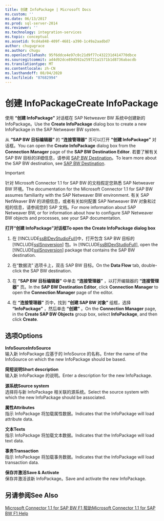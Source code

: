 ```yaml
---
title: 创建 InfoPackage | Microsoft Docs
ms.custom: ''
ms.date: 06/13/2017
ms.prod: sql-server-2014
ms.reviewer: ''
ms.technology: integration-services
ms.topic: conceptual
ms.assetid: 9cd4a848-409f-4681-a390-1c49a2aadbd7
author: chugugrace
ms.author: chugu
ms.openlocfilehash: 95f6ddce4e97c0c21d9f77c432231d414770dbce
ms.sourcegitcommit: ad4d92dce894592a259721a1571b1d8736abacdb
ms.translationtype: MT
ms.contentlocale: zh-CN
ms.lasthandoff: 08/04/2020
ms.locfileid: "87682994"
---
```

# <a name="create-infopackage"></a><span data-ttu-id="e533d-102">创建 InfoPackage</span><span class="sxs-lookup"><span data-stu-id="e533d-102">Create InfoPackage</span></span>
  <span data-ttu-id="e533d-103">使用 **“创建 InfoPackage”** 对话框在 SAP Netweaver BW 系统中创建新的 InfoPackage。</span><span class="sxs-lookup"><span data-stu-id="e533d-103">Use the **Create InfoPackage** dialog box to create a new InfoPackage in the SAP Netweaver BW system.</span></span>  
  
 <span data-ttu-id="e533d-104">从 **“SAP BW 目标编辑器”** 的 **“连接管理器”** 页可以打开 **“创建 InfoPackage”** 对话框。</span><span class="sxs-lookup"><span data-stu-id="e533d-104">You can open the **Create InfoPackage** dialog box from the **Connection Manager** page of the **SAP BW Destination Editor**.</span></span> <span data-ttu-id="e533d-105">若要了解有关 SAP BW 目标的详细信息，请参阅 [SAP BW Destination](sap-bw-destination.md)。</span><span class="sxs-lookup"><span data-stu-id="e533d-105">To learn more about the SAP BW destination, see [SAP BW Destination](sap-bw-destination.md).</span></span>  
  
> [!IMPORTANT]  
>  <span data-ttu-id="e533d-106">针对 Microsoft Connector 1.1 for SAP BW 的文档假定您熟悉 SAP Netweaver BW 环境。</span><span class="sxs-lookup"><span data-stu-id="e533d-106">The documentation for the Microsoft Connector 1.1 for SAP BW assumes familiarity with the SAP Netweaver BW environment.</span></span> <span data-ttu-id="e533d-107">有关 SAP NetWeaver BW 的详细信息，或者有关如何配置 SAP Netweaver BW 对象和过程的信息，请参阅您的 SAP 文档。</span><span class="sxs-lookup"><span data-stu-id="e533d-107">For more information about SAP Netweaver BW, or for information about how to configure SAP Netweaver BW objects and processes, see your SAP documentation.</span></span>  
  
 <span data-ttu-id="e533d-108">**打开“创建 InfoPackage”对话框**</span><span class="sxs-lookup"><span data-stu-id="e533d-108">**To open the Create InfoPackage dialog box**</span></span>  
  
1.  <span data-ttu-id="e533d-109">在 [!INCLUDE[ssBIDevStudioFull](../../includes/ssbidevstudiofull-md.md)]中，打开包含 SAP BW 目标的 [!INCLUDE[ssISnoversion](../../includes/ssisnoversion-md.md)] 包。</span><span class="sxs-lookup"><span data-stu-id="e533d-109">In [!INCLUDE[ssBIDevStudioFull](../../includes/ssbidevstudiofull-md.md)], open the [!INCLUDE[ssISnoversion](../../includes/ssisnoversion-md.md)] package that contains the SAP BW destination.</span></span>  
  
2.  <span data-ttu-id="e533d-110">在“数据流”  选项卡上，双击 SAP BW 目标。</span><span class="sxs-lookup"><span data-stu-id="e533d-110">On the **Data Flow** tab, double-click the SAP BW destination.</span></span>  
  
3.  <span data-ttu-id="e533d-111">在 **“SAP BW 目标编辑器”** 中单击 **“连接管理器”** ，以打开编辑器的 **“连接管理器”** 页。</span><span class="sxs-lookup"><span data-stu-id="e533d-111">In the **SAP BW Destination Editor**, click **Connection Manager** to open the **Connection Manager** page of the editor.</span></span>  
  
4.  <span data-ttu-id="e533d-112">在 **“连接管理器”** 页中，找到 **“创建 SAP BW 对象”** 组框，选择 **“InfoPackage”** ，然后单击 **“创建”** 。</span><span class="sxs-lookup"><span data-stu-id="e533d-112">On the **Connection Manager** page, in the **Create SAP BW Objects** group box, select **InfoPackage**, and then click **Create**.</span></span>  
  
## <a name="options"></a><span data-ttu-id="e533d-113">选项</span><span class="sxs-lookup"><span data-stu-id="e533d-113">Options</span></span>  
 <span data-ttu-id="e533d-114">**InfoSource**</span><span class="sxs-lookup"><span data-stu-id="e533d-114">**InfoSource**</span></span>  
 <span data-ttu-id="e533d-115">输入新 InfoPackage 应基于的 InfoSource 的名称。</span><span class="sxs-lookup"><span data-stu-id="e533d-115">Enter the name of the InfoSource on which the new InfoPackage should be based.</span></span>  
  
 <span data-ttu-id="e533d-116">**简短说明**</span><span class="sxs-lookup"><span data-stu-id="e533d-116">**Short description**</span></span>  
 <span data-ttu-id="e533d-117">输入新 InfoPackage 的说明。</span><span class="sxs-lookup"><span data-stu-id="e533d-117">Enter a description for the new InfoPackage.</span></span>  
  
 <span data-ttu-id="e533d-118">**源系统**</span><span class="sxs-lookup"><span data-stu-id="e533d-118">**Source system**</span></span>  
 <span data-ttu-id="e533d-119">选择将与新 InfoPackage 相关联的源系统。</span><span class="sxs-lookup"><span data-stu-id="e533d-119">Select the source system with which the new InfoPackage should be associated.</span></span>  
  
 <span data-ttu-id="e533d-120">**属性**</span><span class="sxs-lookup"><span data-stu-id="e533d-120">**Attributes**</span></span>  
 <span data-ttu-id="e533d-121">指示 InfoPackage 将加载属性数据。</span><span class="sxs-lookup"><span data-stu-id="e533d-121">Indicates that the InfoPackage will load attribute data.</span></span>  
  
 <span data-ttu-id="e533d-122">**文本**</span><span class="sxs-lookup"><span data-stu-id="e533d-122">**Texts**</span></span>  
 <span data-ttu-id="e533d-123">指示 InfoPackage 将加载文本数据。</span><span class="sxs-lookup"><span data-stu-id="e533d-123">Indicates that the InfoPackage will load text data.</span></span>  
  
 <span data-ttu-id="e533d-124">**事务**</span><span class="sxs-lookup"><span data-stu-id="e533d-124">**Transaction**</span></span>  
 <span data-ttu-id="e533d-125">指示 InfoPackage 将加载事务数据。</span><span class="sxs-lookup"><span data-stu-id="e533d-125">Indicates that the InfoPackage will load transaction data.</span></span>  
  
 <span data-ttu-id="e533d-126">**保存并激活**</span><span class="sxs-lookup"><span data-stu-id="e533d-126">**Save & Activate**</span></span>  
 <span data-ttu-id="e533d-127">保存并激活该新 InfoPackage。</span><span class="sxs-lookup"><span data-stu-id="e533d-127">Save and activate the new InfoPackage.</span></span>  
  
## <a name="see-also"></a><span data-ttu-id="e533d-128">另请参阅</span><span class="sxs-lookup"><span data-stu-id="e533d-128">See Also</span></span>  
 [<span data-ttu-id="e533d-129">Microsoft Connector 1.1 for SAP BW F1 帮助</span><span class="sxs-lookup"><span data-stu-id="e533d-129">Microsoft Connector 1.1 for SAP BW F1 Help</span></span>](../microsoft-connector-for-sap-bw-f1-help.md)  
  
  
